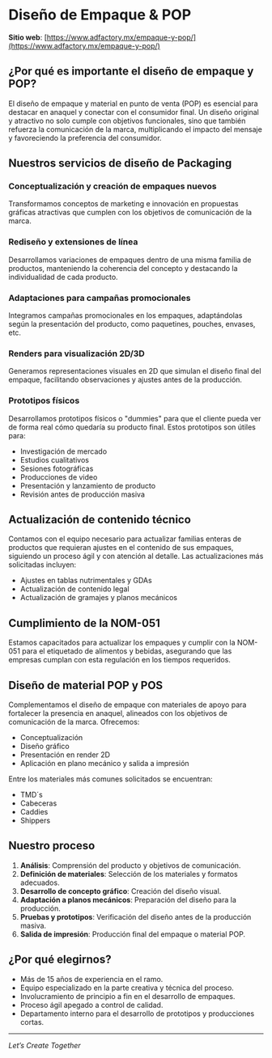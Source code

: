# Diseño de Empaque & POP

**Sitio web**: [https://www.adfactory.mx/empaque-y-pop/](https://www.adfactory.mx/empaque-y-pop/)

## ¿Por qué es importante el diseño de empaque y POP?

El diseño de empaque y material en punto de venta (POP) es esencial para destacar en anaquel y conectar con el consumidor final. Un diseño original y atractivo no solo cumple con objetivos funcionales, sino que también refuerza la comunicación de la marca, multiplicando el impacto del mensaje y favoreciendo la preferencia del consumidor.

## Nuestros servicios de diseño de Packaging

### Conceptualización y creación de empaques nuevos

Transformamos conceptos de marketing e innovación en propuestas gráficas atractivas que cumplen con los objetivos de comunicación de la marca.

### Rediseño y extensiones de línea

Desarrollamos variaciones de empaques dentro de una misma familia de productos, manteniendo la coherencia del concepto y destacando la individualidad de cada producto.

### Adaptaciones para campañas promocionales

Integramos campañas promocionales en los empaques, adaptándolas según la presentación del producto, como paquetines, pouches, envases, etc.

### Renders para visualización 2D/3D

Generamos representaciones visuales en 2D que simulan el diseño final del empaque, facilitando observaciones y ajustes antes de la producción.

### Prototipos físicos

Desarrollamos prototipos físicos o "dummies" para que el cliente pueda ver de forma real cómo quedaría su producto final. Estos prototipos son útiles para:

- Investigación de mercado
- Estudios cualitativos
- Sesiones fotográficas
- Producciones de video
- Presentación y lanzamiento de producto
- Revisión antes de producción masiva

## Actualización de contenido técnico

Contamos con el equipo necesario para actualizar familias enteras de productos que requieran ajustes en el contenido de sus empaques, siguiendo un proceso ágil y con atención al detalle. Las actualizaciones más solicitadas incluyen:

- Ajustes en tablas nutrimentales y GDAs
- Actualización de contenido legal
- Actualización de gramajes y planos mecánicos

## Cumplimiento de la NOM-051

Estamos capacitados para actualizar los empaques y cumplir con la NOM-051 para el etiquetado de alimentos y bebidas, asegurando que las empresas cumplan con esta regulación en los tiempos requeridos.

## Diseño de material POP y POS

Complementamos el diseño de empaque con materiales de apoyo para fortalecer la presencia en anaquel, alineados con los objetivos de comunicación de la marca. Ofrecemos:

- Conceptualización
- Diseño gráfico
- Presentación en render 2D
- Aplicación en plano mecánico y salida a impresión

Entre los materiales más comunes solicitados se encuentran:

- TMD´s
- Cabeceras
- Caddies
- Shippers

## Nuestro proceso

1. **Análisis**: Comprensión del producto y objetivos de comunicación.
2. **Definición de materiales**: Selección de los materiales y formatos adecuados.
3. **Desarrollo de concepto gráfico**: Creación del diseño visual.
4. **Adaptación a planos mecánicos**: Preparación del diseño para la producción.
5. **Pruebas y prototipos**: Verificación del diseño antes de la producción masiva.
6. **Salida de impresión**: Producción final del empaque o material POP.

## ¿Por qué elegirnos?

- Más de 15 años de experiencia en el ramo.
- Equipo especializado en la parte creativa y técnica del proceso.
- Involucramiento de principio a fin en el desarrollo de empaques.
- Proceso ágil apegado a control de calidad.
- Departamento interno para el desarrollo de prototipos y producciones cortas.

---

*Let’s Create Together*
